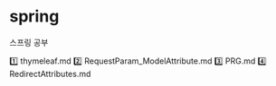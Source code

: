 # spring
스프링 공부

1️⃣ thymeleaf.md
2️⃣ RequestParam_ModelAttribute.md
3️⃣ PRG.md
4️⃣ RedirectAttributes.md
